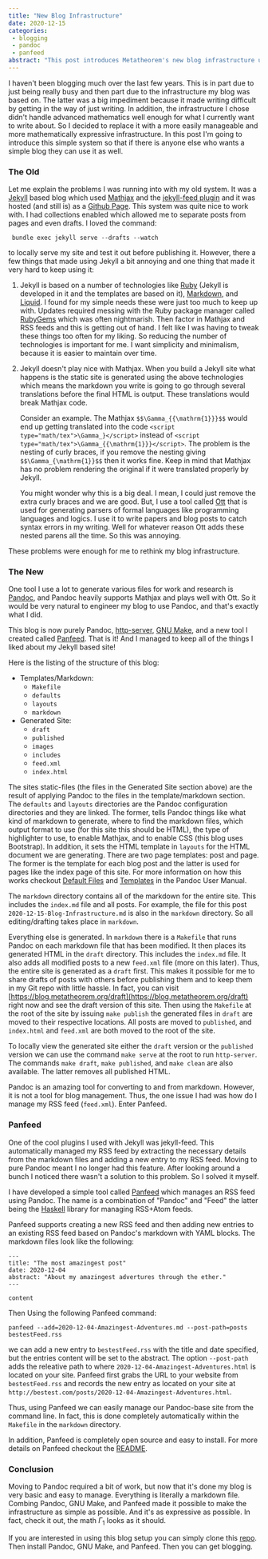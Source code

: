 ```yaml
---
title: "New Blog Infrastructure"
date: 2020-12-15
categories:
 - blogging
 - pandoc
 - panfeed
abstract: "This post introduces Metatheorem's new blog infrastructure using Pandoc, GNU Make, and a new tool called Panfeed."
---
```


I haven't been blogging much over the last few years.  This is in part
due to just being really busy and then part due to the infrastructure my
blog was based on.  The latter was a big impediment because it made
writing difficult by getting in the way of just writing.  In addition,
the infrastructure I chose didn't handle advanced mathematics well
enough for what I currently want to write about.  So I decided to
replace it with a more easily manageable and more mathematically
expressive infrastructure.  In this post I'm going to introduce this
simple system so that if there is anyone else who wants a simple blog
they can use it as well.

### The Old

Let me explain the problems I was running into with my old system.  It
was a [Jekyll](https://jekyllrb.com/) based blog which used
[Mathjax](https://www.mathjax.org/) and the [jekyll-feed
plugin](https://github.com/jekyll/jekyll-feed) and it was hosted (and
still is) as a [Github Page](https://pages.github.com/).  This system
was quite nice to work with.  I had collections enabled which allowed
me to separate posts from pages and even drafts.  I loved the command:

```
 bundle exec jekyll serve --drafts --watch
```

to locally serve my site and test it out before publishing it.
However, there a few things that made using Jekyll a bit annoying and
one thing that made it very hard to keep using it:

1. Jekyll is based on a number of technologies like
   [Ruby](https://www.ruby-lang.org/en/) (Jekyll is developed in it
   and the templates are based on it),
   [Markdown](https://jekyllrb.com/docs/configuration/markdown/), and
   [Liquid](https://github.com/Shopify/liquid).  I found for my simple
   needs these were just too much to keep up with. Updates required
   messing with the Ruby package manager called
   [RubyGems](https://rubygems.org/) which was often nightmarish.
   Then factor in Mathjax and RSS feeds and this is getting out of
   hand.  I felt like I was having to tweak these things too often for
   my liking.  So reducing the number of technologies is important for
   me.  I want simplicity and minimalism, because it is easier to
   maintain over time.

2. Jekyll doesn't play nice with Mathjax.  When you build a Jekyll
   site what happens is the static site is generated using the above
   technologies which means the markdown you write is going to go
   through several translations before the final HTML is output.
   These translations would break Mathjax code.

   Consider an example.  The Mathjax `$$\Gamma_{{\mathrm{1}}}$$` would
   end up getting translated into the code `<script
   type="math/tex">\Gamma_}</script>` instead of `<script
   type="math/tex">\Gamma_{{\mathrm{1}}}</script>`.  The problem is
   the nesting of curly braces, if you remove the nesting giving
   `$$\Gamma_{\mathrm{1}}$$` then it works fine.  Keep in mind
   that Mathjax has no problem rendering the original if it were
   translated properly by Jekyll.

   You might wonder why this is a big deal.  I mean, I could just
   remove the extra curly braces and we are good.  But, I use a tool
   called [Ott](https://github.com/heades/ott) that is used for
   generating parsers of formal languages like programming languages
   and logics.  I use it to write papers and blog posts to catch
   syntax errors in my writing.  Well for whatever reason Ott adds
   these nested parens all the time.  So this was annoying.

These problems were enough for me to rethink my blog infrastructure.

### The New

One tool I use a lot to generate various files for work and research
is [Pandoc](https://pandoc.org/), and Pandoc heavily supports Mathjax
and plays well with Ott.  So it would be very natural to engineer my
blog to use Pandoc, and that's exactly what I did.

This blog is now purely Pandoc,
[http-server](https://github.com/http-party/http-server), [GNU
Make](https://www.gnu.org/software/make/), and a new tool I created
called [Panfeed](https://github.com/heades/panfeed).  That is it!  And
I managed to keep all of the things I liked about my Jekyll based
site!

Here is the listing of the structure of this blog:

- Templates/Markdown:
  - `Makefile`
  - `defaults`
  - `layouts`  
  - `markdown`  
- Generated Site:
  - `draft`  
  - `published`
  - `images`
  - `includes`
  - `feed.xml`
  - `index.html`

The sites static-files (the files in the Generated Site section above)
are the result of applying Pandoc to the files in the
template/markdown section.  The `defaults` and `layouts` directories
are the Pandoc configuration directories and they are linked.  The
former, tells Pandoc things like what kind of markdown to generate,
where to find the markdown files, which output format to use (for this
site this should be HTML), the type of highlighter to use, to enable
Mathjax, and to enable CSS (this blog uses Bootstrap).  In addition,
it sets the HTML template in `layouts` for the HTML document we are
generating.  There are two page templates: post and page.  The former
is the template for each blog post and the latter is used for pages
like the index page of this site.  For more information on how this
works checkout [Default
Files](https://pandoc.org/MANUAL.html#default-files) and
[Templates](https://pandoc.org/MANUAL.html#templates) in the Pandoc
User Manual.

The `markdown` directory contains all of the markdown for the entire
site. This includes the `index.md` file and all posts.  For example,
the file for this post `2020-12-15-Blog-Infrastructure.md` is also in
the `markdown` directory.  So all editing/drafting takes place in
`markdown`.

Everything else is generated.  In `markdown` there is a `Makefile`
that runs Pandoc on each markdown file that has been modified.  It
then places its generated HTML in the `draft` directory.  This
includes the `index.md` file.  It also adds all modified posts to a
new `feed.xml` file (more on this later).  Thus, the entire site is
generated as a `draft` first.  This makes it possible for me to share
drafts of posts with others before publishing them and to keep them in
my Git repo with little hassle.  In fact, you can visit
[https://blog.metatheorem.org/draft](https://blog.metatheorem.org/draft)
right now and see the draft version of this site.  Then using the
`Makefile` at the root of the site by issuing `make publish` the
generated files in `draft` are moved to their respective locations.
All posts are moved to `published`, and `index.html` and `feed.xml`
are both moved to the root of the site.

To locally view the generated site either the `draft` version or the
`published` version we can use the command `make serve` at the root to
run `http-server`.  The commands `make draft`, `make published`, and
`make clean` are also available. The latter removes all published
HTML.

Pandoc is an amazing tool for converting to and from markdown.
However, it is not a tool for blog management.  Thus, the one issue I
had was how do I manage my RSS feed (`feed.xml`).  Enter Panfeed.

### Panfeed

One of the cool plugins I used with Jekyll was jekyll-feed.  This
automatically managed my RSS feed by extracting the necessary details
from the markdown files and adding a new entry to my RSS feed.
Moving to pure Pandoc meant I no longer had this feature.  After
looking around a bunch I noticed there wasn't a solution to this
problem.  So I solved it myself.

I have developed a simple tool called
[Panfeed](https://github.com/heades/panfeed) which manages an RSS feed
using Pandoc.  The name is a combination of "Pandoc" and "Feed" the
latter being the [Haskell]() library for managing RSS+Atom feeds.

Panfeed supports creating a new RSS feed and then adding new entries
to an existing RSS feed based on Pandoc's markdown with YAML blocks.
The markdown files look like the following:

```
---
title: "The most amazingest post"
date: 2020-12-04
abstract: "About my amazingest advertures through the ether."
---

content
```

Then Using the following Panfeed command:

```
panfeed --add=2020-12-04-Amazingest-Adventures.md --post-path=posts bestestFeed.rss
```

we can add a new entry to `bestestFeed.rss` with the title and date
specified, but the entries content will be set to the abstract. The
option `--post-path` adds the releative path to where
`2020-12-04-Amazingest-Adventures.html` is located on your site.
Panfeed first grabs the URL to your website from `bestestFeed.rss` and
records the new entry as located on your site at
`http://bestest.com/posts/2020-12-04-Amazingest-Adventures.html`.

Thus, using Panfeed we can easily manage our Pandoc-base site from the
command line.  In fact, this is done completely automatically within
the `Makefile` in the `markdown` directory.

In addition, Panfeed is completely open source and easy to install.
For more details on Panfeed checkout the
[README](https://github.com/heades/panfeed/blob/main/README.md).

### Conclusion

Moving to Pandoc required a bit of work, but now that it's done my
blog is very basic and easy to manage.  Everything is literally a
markdown file.  Combing Pandoc, GNU Make, and Panfeed made it possible
to make the infrastructure as simple as possible.  And it's as
expressive as possible. In fact, check it out, the math
$\Gamma_{{\mathrm{1}}}$ looks as it should.

If you are interested in using this blog setup you can simply clone
this [repo](https://github.com/heades/example-blog). Then install
Pandoc, GNU Make, and Panfeed.  Then you can get blogging.